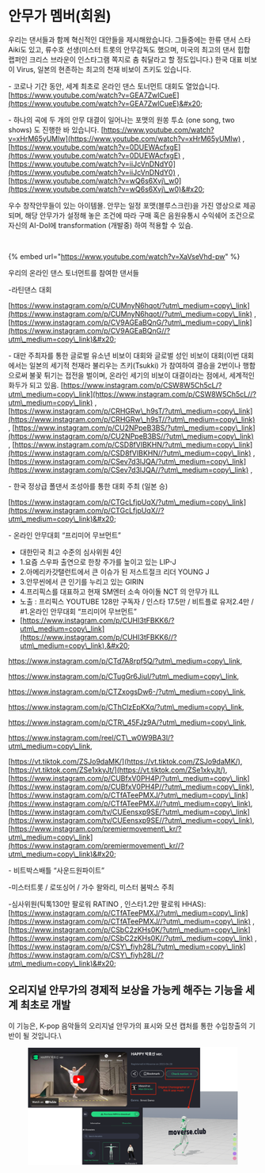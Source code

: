 # 안무가 멤버(회원)

우리는 댄서들과 함께 혁신적인 대안들을 제시해왔습니다.  그들중에는 한류 댄서 스타 Aiki도 있고, 류수호 선생(미스터 트롯의 안무감독도 했으며, 미국의 최고의 댄서 힙합 랩퍼인 크리스 브라운이 인스타그램 쪽지로 춤 춰달라고 할 정도입니다.) 한국 대표 비보이 Virus, 일본의 현존하는 최고의 천재 비보이 츠키도 있습니다. &#x20;

&#x20; \- 코로나 기간 동안, 세계 최초로 온라인 댄스 토너먼트 대회도 열었습니다. [https://www.youtube.com/watch?v=GEA7ZwlCueE](https://www.youtube.com/watch?v=GEA7ZwlCueE)&#x20;

&#x20; \- 하나의 곡에 두 개의 안무 대결이 일어나는 포맷의 원쏭 투쇼 (one song, two shows) 도 진행한 바 있습니다. [https://www.youtube.com/watch?v=xHrM65yUMIw](https://www.youtube.com/watch?v=xHrM65yUMIw) ,  [https://www.youtube.com/watch?v=0DUEWAcfxgE](https://www.youtube.com/watch?v=0DUEWAcfxgE) , [https://www.youtube.com/watch?v=iiJcVnDNdY0](https://www.youtube.com/watch?v=iiJcVnDNdY0) , [https://www.youtube.com/watch?v=wQ6s6Xvj\_w0](https://www.youtube.com/watch?v=wQ6s6Xvj\_w0)&#x20;

&#x20; 우수 창작안무들이 있는 아이템몰. 안무는 일정 포맷(블루스크린)을 가진 영상으로 제공되며, 해당 안무가가 설정해 놓은 조건에 따라 구매 혹은 음원유통시 수익쉐어 조건으로 자신의 AI-Dol에 transformation (개발중) 하여 적용할 수 있슴.

<figure><img src="../../../../.gitbook/assets/스크린샷 2023-05-02 오후 1.52.39.png" alt=""><figcaption></figcaption></figure>



{% embed url="https://www.youtube.com/watch?v=XaVseVhd-pw" %}

우리의 온라인 댄스 토너먼트를 참여한 댄서들

&#x20;\-라틴댄스 대회

&#x20;[https://www.instagram.com/p/CUMnyN6hqot/?utm\_medium=copy\_link](https://www.instagram.com/p/CUMnyN6hqot//?utm\_medium=copy\_link) ,  [https://www.instagram.com/p/CV9AGEaBQnG/?utm\_medium=copy\_link](https://www.instagram.com/p/CV9AGEaBQnG//?utm\_medium=copy\_link)&#x20;

&#x20; \- 대만 주최자를 통한 글로벌 유소년 비보이 대회와 글로벌 성인 비보이 대회(이번 대회에서는 일본의 세기적 천재라 불리우는 츠키(Tsukki) 가 참여하여 결승을 2번이나 행함으로써 불꽃 튀기는 접전을 벌이며, 온라인 세기의 비보이 대결이라는 점에서, 세계적인 화두가 되고 있음. [https://www.instagram.com/p/CSW8W5Ch5cL/?utm\_medium=copy\_link](https://www.instagram.com/p/CSW8W5Ch5cL//?utm\_medium=copy\_link) , [https://www.instagram.com/p/CRHGRw\_h9sT/?utm\_medium=copy\_link](https://www.instagram.com/p/CRHGRw\_h9sT//?utm\_medium=copy\_link) , [https://www.instagram.com/p/CU2NPpeB3BS/?utm\_medium=copy\_link](https://www.instagram.com/p/CU2NPpeB3BS//?utm\_medium=copy\_link) , [https://www.instagram.com/p/CSD8fVIBKHN/?utm\_medium=copy\_link](https://www.instagram.com/p/CSD8fVIBKHN//?utm\_medium=copy\_link) , [https://www.instagram.com/p/CSev7d3lJQA/?utm\_medium=copy\_link](https://www.instagram.com/p/CSev7d3lJQA//?utm\_medium=copy\_link) ,&#x20;

&#x20;  \- 한국 정상급 폴댄서 조성아를 통한 대회 주최 (일본 승)

&#x20;   [https://www.instagram.com/p/CTGcLfjpUqX/?utm\_medium=copy\_link](https://www.instagram.com/p/CTGcLfjpUqX//?utm\_medium=copy\_link)&#x20;

&#x20;\- 온라인 안무대회 “프리미어 무브먼트”

* 대한민국 최고 수준의 심사위원 4인&#x20;
* 1.요즘 스우파 출연으로 한창 주가를 높이고 있는 LIP-J
* 2.아메리카갓탤런트에서 큰 이슈가 된 저스트절크 리더 YOUNG J
* 3.안무씬에서 큰 인기를 누리고 있는 GIRIN
* 4.프리픽스를 대표하고 현재 SM엔터 소속 아이돌 NCT 의 안무가 ILL&#x20;
* 노출 : 프리픽스 YOUTUBE 128만 구독자 / 인스타 17.5만 / 비트플로 유저2.4만  / #1.온라인 안무대회 “프리미어 무브먼트”
* &#x20;[https://www.instagram.com/p/CUHI3tFBKK6/?utm\_medium=copy\_link](https://www.instagram.com/p/CUHI3tFBKK6//?utm\_medium=copy\_link),&#x20;

&#x20;      https://www.instagram.com/p/CTd7A8rpf5Q/?utm\_medium=copy\_link,

&#x20;      https://www.instagram.com/p/CTugGr6JiuI/?utm\_medium=copy\_link,

&#x20;     https://www.instagram.com/p/CTZxogsDw6-/?utm\_medium=copy\_link,

&#x20;     https://www.instagram.com/p/CThClzEpKXq/?utm\_medium=copy\_link,

&#x20;     https://www.instagram.com/p/CTR\_45FJz9A/?utm\_medium=copy\_link,

https://www.instagram.com/reel/CT\_w0W9BA3l/?utm\_medium=copy\_link,

[https://vt.tiktok.com/ZSJo9daMK/](https://vt.tiktok.com/ZSJo9daMK/), [https://vt.tiktok.com/ZSe1xkyJt/](https://vt.tiktok.com/ZSe1xkyJt/),  [https://www.instagram.com/p/CUBfxV0PH4P/?utm\_medium=copy\_link](https://www.instagram.com/p/CUBfxV0PH4P//?utm\_medium=copy\_link), [https://www.instagram.com/p/CTfATeePMXJ/?utm\_medium=copy\_link](https://www.instagram.com/p/CTfATeePMXJ//?utm\_medium=copy\_link), [https://www.instagram.com/tv/CUEensxp9SE/?utm\_medium=copy\_link](https://www.instagram.com/tv/CUEensxp9SE//?utm\_medium=copy\_link), [https://www.instagram.com/premiermovement\_kr/?utm\_medium=copy\_link](https://www.instagram.com/premiermovement\_kr//?utm\_medium=copy\_link)&#x20;

\- 비트박스배틀 “사운드원파이트”

\-미스터트롯 / 로또싱어 / 가수 왈와리, 미스터 붐박스 주최

\-심사위원(틱톡130만 팔로워 RATINO , 인스타1.2만 팔로워 HHAS): [https://www.instagram.com/p/CTfATeePMXJ/?utm\_medium=copy\_link](https://www.instagram.com/p/CTfATeePMXJ//?utm\_medium=copy\_link) , [https://www.instagram.com/p/CSbC2zKHs0K/?utm\_medium=copy\_link](https://www.instagram.com/p/CSbC2zKHs0K//?utm\_medium=copy\_link) , [https://www.instagram.com/p/CSY\_fiyh28L/?utm\_medium=copy\_link](https://www.instagram.com/p/CSY\_fiyh28L//?utm\_medium=copy\_link)&#x20;

## 오리지널 안무가의 경제적 보상을 가능케 해주는 기능을 세계 최초로 개발



&#x20; 이 기능은, K-pop 음악들의 오리지널 안무가의 표시와 모션 캡처를 통한 수입창출의 기반이 될 것입니다.\




<figure><img src="../../../../.gitbook/assets/image (5) (2).png" alt=""><figcaption></figcaption></figure>
